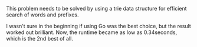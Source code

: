 This problem needs to be solved by using a trie data structure for efficient search of words and prefixes. 

I wasn't sure in the beginning if using Go was the best choice, but the result worked out brilliant. Now, the runtime became as low as 0.34seconds, which is the 2nd best of all.